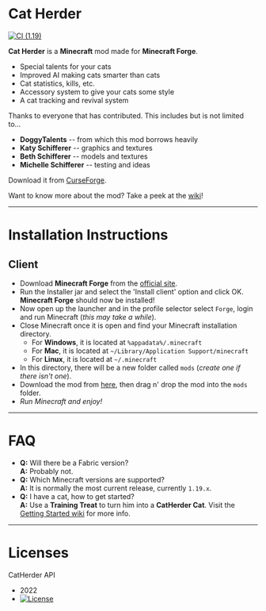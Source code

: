 Cat Herder
==========

[![CI (1.19)](https://github.com/sweetrpg/CatHerder/actions/workflows/ci-build-1.19.yml/badge.svg?branch=1.19)](https://github.com/sweetrpg/CatHerder/actions/workflows/ci-build-1.19.yml)

**Cat Herder** is a **Minecraft** mod made for **Minecraft Forge**.

* Special talents for your cats
* Improved AI making cats smarter than cats
* Cat statistics, kills, etc.
* Accessory system to give your cats some style
* A cat tracking and revival system

Thanks to everyone that has contributed. This includes but is not limited to...
* **DoggyTalents** -- from which this mod borrows heavily 
* **Katy Schifferer** -- graphics and textures
* **Beth Schifferer** -- models and textures
* **Michelle Schifferer** -- testing and ideas

Download it from [CurseForge](https://www.curseforge.com/minecraft/mc-mods/cat-herder).

Want to know more about the mod? Take a peek at the [wiki](https://github.com/sweetrpg/CatHerder/wiki)!

-----------------

# Installation Instructions

## Client

- Download **Minecraft Forge** from the [official site](https://files.minecraftforge.net/).
- Run the Installer jar and select the 'Install client' option and click OK. **Minecraft Forge** should now be installed!
- Now open up the launcher and in the profile selector select ```Forge```, login and run Minecraft (*this may take a while*).
- Close Minecraft once it is open and find your Minecraft installation directory.
  - For **Windows**, it is located at ```%appadata%/.minecraft```
  - For **Mac**, it is located at ````~/Library/Application Support/minecraft````
  - For **Linux**, it is located at ```~/.minecraft``` 
- In this directory, there will be a new folder called ```mods``` (*create one if there isn't one*).
- Download the mod from [here](https://www.curseforge.com/minecraft/mc-mods/cat-herder/files), then drag n' drop the mod into the ```mods``` folder.
- *Run Minecraft and enjoy!*

-----------------

# FAQ

- **Q:** Will there be a Fabric version?  
  **A:** Probably not.
- **Q:** Which Minecraft versions are supported?  
  **A:** It is normally the most current release, currently `1.19.x`.
- **Q:** I have a cat, how to get started?  
  **A:** Use a **Training Treat** to turn him into a **CatHerder Cat**. Visit the [Getting Started wiki](https://github.com/sweetrpg/CatHerder/wiki/Getting-Started) for more info.

-----------------

# Licenses

CatHerder API
- 2022
- [![License](https://img.shields.io/badge/License-MIT-green.svg?style=flat-square)](http://opensource.org/licenses/MIT)
